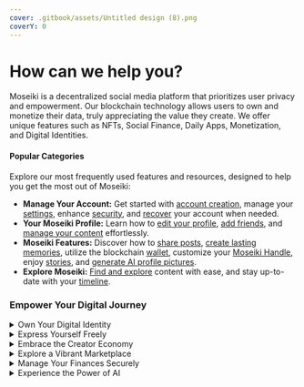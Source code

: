 ```yaml
---
cover: .gitbook/assets/Untitled design (8).png
coverY: 0
---
```


# How can we help you?

Moseiki is a decentralized social media platform that prioritizes user privacy and empowerment. Our blockchain technology allows users to own and monetize their data, truly appreciating the value they create. We offer unique features such as NFTs, Social Finance, Daily Apps, Monetization, and Digital Identities.

#### Popular Categories

Explore our most frequently used features and resources, designed to help you get the most out of Moseiki:

* **Manage Your Account:** Get started with [account creation](manage-your-account/sign-up-and-get-started/create-a-moseiki-account.md), manage your [settings](manage-your-account/create-a-moseiki-account/account-settings/), enhance [security](manage-your-account/sign-up-and-get-started/account-security.md), and [recover](manage-your-account/sign-up-and-get-started/account-recovery.md) your account when needed.
* **Your Moseiki Profile:** Learn how to [edit your profile](manage-your-account/your-moseiki-profile/edit-your-profile.md), [add friends](manage-your-account/your-moseiki-profile/edit-your-profile.md#how-to-add-users-as-friends-to-your-profile), and [manage your content](moseiki-features/share-a-post/create-a-post.md) effortlessly.
* **Moseiki Features:** Discover how to [share posts](moseiki-features/share-a-post/engage-with-posts/share.md), [create lasting memories](moseiki-features/create-a-memory.md), utilize the blockchain [wallet](moseiki-features/blockchain-wallet.md), customize your [Moseiki Handle](moseiki-features/moseiki-handle.md), enjoy [stories](moseiki-features/stories.md), and [generate AI profile pictures](moseiki-features/ai-profile-picture-generation.md).
* **Explore Moseiki:** [Find and explore](explore-moseiki/search-and-explore.md) content with ease, and stay up-to-date with your [timeline](explore-moseiki/how-timeline-works.md).

### Empower Your Digital Journey

<details>

<summary>Own Your Digital Identity</summary>

At Moseiki, your digital identity is uniquely yours. Claim your exclusive Moseiki Handle to interact and participate within a secure, decentralized environment. With full ownership of your data, you can confidently express yourself and engage with the community.

</details>

<details>

<summary>Express Yourself Freely</summary>

Unleash your creativity and share your experiences without limitations. Moseiki ensures that your data remains yours, providing a platform where your voice can be heard without compromise.

</details>

<details>

<summary>Embrace the Creator Economy</summary>

Monetize your talents and creativity through our innovative NFT features. Turn your digital creations into valuable assets and unlock new revenue streams, transforming your hobbies into thriving ventures.

</details>

<details>

<summary>Explore a Vibrant Marketplace</summary>

Dive into a bustling marketplace where you can discover, buy, sell, and trade unique digital creations. Connect with a global community of artists and collectors, and find inspiration in the diverse array of digital art and collectibles.

</details>

<details>

<summary>Manage Your Finances Securely</summary>

The Moseiki Wallet offers a safe and intuitive space to store and manage your cryptocurrencies and NFTs. Enjoy peace of mind knowing your digital assets are protected with the highest security standards.

</details>

<details>

<summary>Experience the Power of AI</summary>

Meet MO, your personal AI assistant, designed to enhance your Moseiki journey. From personalized support to creative tools, MO is here to help you navigate and maximize the platform's potential.

</details>
